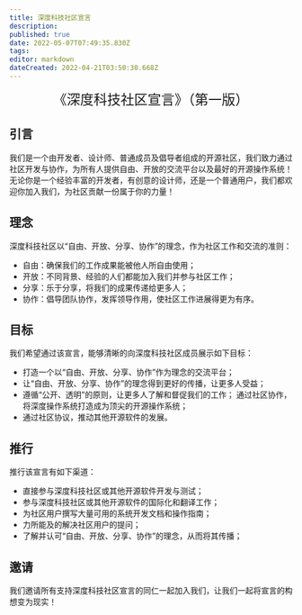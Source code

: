 ```yaml
---
title: 深度科技社区宣言
description: 
published: true
date: 2022-05-07T07:49:35.830Z
tags: 
editor: markdown
dateCreated: 2022-04-21T03:50:30.668Z
---
```


<p style="text-align: center;"><span style="font-size:x-large;">《深度科技社区宣言》（第一版）</span></p>

## 引言

我们是一个由开发者、设计师、普通成员及倡导者组成的开源社区，我们致力通过社区开发与协作，为所有人提供自由、开放的交流平台以及最好的开源操作系统！ 无论你是一个经验丰富的开发者，有创意的设计师，还是一个普通用户，我们都欢迎你加入我们，为社区贡献一份属于你的力量！

## 理念

深度科技社区以“自由、开放、分享、协作”的理念，作为社区工作和交流的准则：

* 自由：确保我们的工作成果能被他人所自由使用；
* 开放：不同背景、经验的人们都能加入我们并参与社区工作；
* 分享：乐于分享，将我们的成果传递给更多人；
* 协作：倡导团队协作，发挥领导作用，使社区工作进展得更为有序。

## 目标

我们希望通过该宣言，能够清晰的向深度科技社区成员展示如下目标：

* 打造一个以“自由、开放、分享、协作”作为理念的交流平台；
* 让“自由、开放、分享、协作”的理念得到更好的传播，让更多人受益；
* 遵循“公开、透明”的原则，让更多人了解和督促我们的工作； 通过社区协作，将深度操作系统打造成为顶尖的开源操作系统；
* 通过社区协议，推动其他开源软件的发展。

## 推行

推行该宣言有如下渠道：

* 直接参与深度科技社区或其他开源软件开发与测试；
* 参与深度科技社区或其他开源软件的国际化和翻译工作；
* 为社区用户撰写大量可用的系统开发文档和操作指南；
* 力所能及的解决社区用户的提问；
* 了解并认可“自由、开放、分享、协作”的理念，从而将其传播；

## 邀请

我们邀请所有支持深度科技社区宣言的同仁一起加入我们，让我们一起将宣言的构想变为现实！
